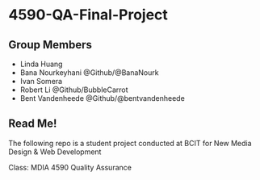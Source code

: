 # 4590-QA-Final-Project


## Group Members
- Linda Huang
- Bana Nourkeyhani @Github/@BanaNourk
- Ivan Somera
- Robert Li @Github/BubbleCarrot
- Bent Vandenheede @Github/@bentvandenheede

## Read Me!
The following repo is a student project conducted at BCIT for New Media Design & Web Development

Class: MDIA 4590 Quality Assurance
